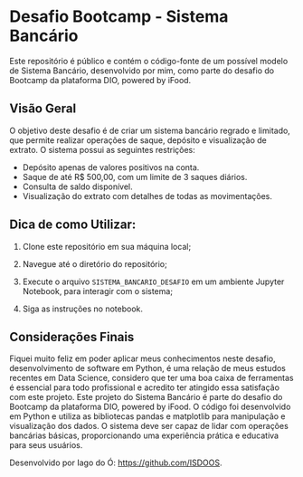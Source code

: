#  Desafio Bootcamp - Sistema Bancário

Este repositório é público e contém o código-fonte de um possível modelo de Sistema Bancário, desenvolvido por mim, como parte do desafio do Bootcamp da plataforma DIO, powered by iFood.

## Visão Geral

O objetivo deste desafio é de criar um sistema bancário regrado e limitado, que permite realizar operações de saque, depósito e visualização de extrato. O sistema possui as seguintes restrições:

- Depósito apenas de valores positivos na conta.
- Saque de até R$ 500,00, com um limite de 3 saques diários.
- Consulta de saldo disponível.
- Visualização do extrato com detalhes de todas as movimentações.

## Dica de como Utilizar:

1. Clone este repositório em sua máquina local;

2. Navegue até o diretório do repositório;

3. Execute o arquivo `SISTEMA_BANCARIO_DESAFIO` em um ambiente Jupyter Notebook, para interagir com o sistema;

4. Siga as instruções no notebook.

## Considerações Finais

Fiquei muito feliz em poder aplicar meus conhecimentos neste desafio, desenvolvimento de software em Python, é uma relação de meus estudos recentes em Data Science, considero que ter uma boa caixa de ferramentas é essencial para todo profissional e acredito ter atingido essa satisfação com este projeto. Este projeto do Sistema Bancário é parte do desafio do Bootcamp da plataforma DIO, powered by iFood. O código foi desenvolvido em Python e utiliza as bibliotecas pandas e matplotlib para manipulação e visualização dos dados.
O sistema deve ser capaz de lidar com operações bancárias básicas, proporcionando uma experiência prática e educativa para seus usuários.

Desenvolvido por Iago do Ó: https://github.com/ISDOOS.







